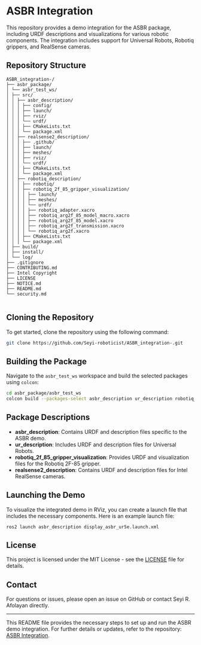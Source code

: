 # ASBR Integration

This repository provides a demo integration for the ASBR package, including URDF descriptions and visualizations for various robotic components. The integration includes support for Universal Robots, Robotiq grippers, and RealSense cameras.

## Repository Structure

```
ASBR_integration-/
├── asbr_package/
│ └── asbr_test_ws/
│ ├── src/
│ │ ├── asbr_description/
│ │ │ ├── config/
│ │ │ ├── launch/
│ │ │ ├── rviz/
│ │ │ └── urdf/
│ │ │ ├── CMakeLists.txt
│ │ │ └── package.xml
│ │ ├── realsense2_description/
│ │ │ ├── .github/
│ │ │ ├── launch/
│ │ │ ├── meshes/
│ │ │ ├── rviz/
│ │ │ └── urdf/
│ │ │ ├── CMakeLists.txt
│ │ │ └── package.xml
│ │ ├── robotiq_description/
│ │ │ ├── robotiq/
│ │ │ ├── robotiq_2f_85_gripper_visualization/
│ │ │ │ ├── launch/
│ │ │ │ ├── meshes/
│ │ │ │ └── urdf/
│ │ │ │ ├── robotiq_adapter.xacro
│ │ │ │ ├── robotiq_arg2f_85_model_macro.xacro
│ │ │ │ ├── robotiq_arg2f_85_model.xacro
│ │ │ │ ├── robotiq_arg2f_transmission.xacro
│ │ │ │ └── robotiq_arg2f.xacro
│ │ │ ├── CMakeLists.txt
│ │ │ └── package.xml
│ ├── build/
│ ├── install/
│ └── log/
├── .gitignore
├── CONTRIBUTING.md
├── Intel Copyright
├── LICENSE
├── NOTICE.md
├── README.md
└── security.md


```

## Cloning the Repository

To get started, clone the repository using the following command:

```bash
git clone https://github.com/Seyi-roboticist/ASBR_integration-.git
```

## Building the Package

Navigate to the `asbr_test_ws` workspace and build the selected packages using `colcon`:

```bash
cd asbr_package/asbr_test_ws
colcon build --packages-select asbr_description ur_description robotiq_2f_85_gripper_visualization realsense2_description
```

## Package Descriptions

- **asbr_description**: Contains URDF and description files specific to the ASBR demo.
- **ur_description**: Includes URDF and description files for Universal Robots.
- **robotiq_2f_85_gripper_visualization**: Provides URDF and visualization files for the Robotiq 2F-85 gripper.
- **realsense2_description**: Contains URDF and description files for Intel RealSense cameras.

## Launching the Demo

To visualize the integrated demo in RViz, you can create a launch file that includes the necessary components. Here is an example launch file:

```
ros2 launch asbr_description display_asbr_ur5e.launch.xml
```

## License

This project is licensed under the MIT License - see the [LICENSE](LICENSE) file for details.

## Contact

For questions or issues, please open an issue on GitHub or contact Seyi R. Afolayan directly.

---

This README file provides the necessary steps to set up and run the ASBR demo integration. For further details or updates, refer to the repository: [ASBR Integration](https://github.com/Seyi-roboticist/ASBR_integration-.git).
